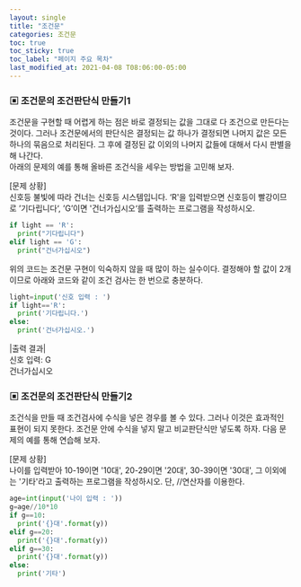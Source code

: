 ```yaml
---
layout: single
title: "조건문"
categories: 조건문
toc: true
toc_sticky: true
toc_label: "페이지 주요 목차"
last_modified_at: 2021-04-08 T08:06:00-05:00
---
```


### ▣ 조건문의 조건판단식 만들기1
조건문을 구현할 때 어렵게 하는 점은 바로 결정되는 값을 그대로 다 조건으로 만든다는 것이다. 그러나 조건문에서의 판단식은 결정되는 값 하나가 결정되면 나머지 값은 모든 하나의 묶음으로 처리된다. 그 후에 결정된 값 이외의 나머지 값들에 대해서 다시 판별을 해 나간다.  
아래의 문제의 예를 통해 올바른 조건식을 세우는 방법을 고민해 보자.  

[문제 상황]  
신호등 불빛에 따라 건너는 신호등 시스템입니다. ‘R'을 입력받으면 신호등이 빨강이므로 ’기다립니다‘, ’G’이면 '건너가십시오‘를 출력하는 프로그램을 작성하시오. 
~~~python
if light == 'R':
  print("기다립니다")
elif light == 'G':
  print("건너가십시오")
~~~
위의 코드는 조건문 구현이 익숙하지 않을 때 많이 하는 실수이다. 결정해야 할 값이 2개 이므로 아래와 코드와 같이 조건 검사는 한 번으로 충분하다.
~~~python
light=input('신호 입력 : ')
if light=='R':
  print('기다립니다.')
else:
  print('건너가십시오.')
~~~
|출력 결과|  
신호 입력: G  
건너가십시오


### ▣ 조건문의 조건판단식 만들기2
조건식을 만들 때 조건검사에 수식을 넣은 경우를 볼 수 있다. 그러나 이것은 효과적인 표현이 되지 못한다. 조건문 안에 수식을 넣지 말고 비교판단식만 넣도록 하자.
다음 문제의 예를 통해 연습해 보자.  

[문제 상황]  
나이를 입력받아 10-19이면 '10대', 20-29이면 '20대', 30-39이면 '30대', 그 이외에는 '기타'라고 출력하는 프로그램을 작성하시오. 단, //연산자를 이용한다.
~~~python
age=int(input('나이 입력 : '))
g=age//10*10
if g==10:
  print('{}대'.format(y))
elif g==20:
  print('{}대'.format(y))
elif g==30:
  print('{}대'.format(y))
else:
  print('기타')
~~~
